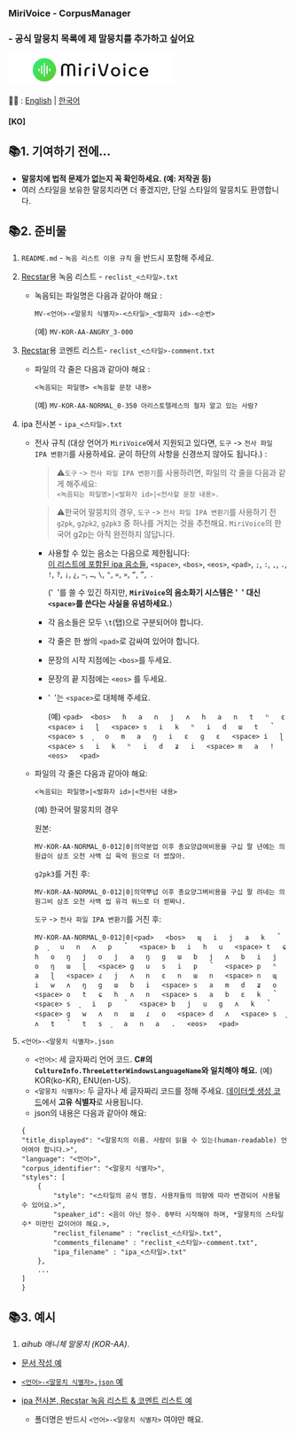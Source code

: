 ### MiriVoice - CorpusManager 
### - 공식 말뭉치 목록에 제 말뭉치를 추가하고 싶어요
[<img src="..\Misc\title.png" height="57"/>](https://github.com/EX3exp/MiriVoice)

📜🧐 :
[English](../contribute-corpus.md) | [한국어](contribute-corpus-ko.md)
#### [KO]

## 📚1. 기여하기 전에...
- **말뭉치에 법적 문제가 없는지 꼭 확인하세요. (예: 저작권 등)**
- 여러 스타일을 보유한 말뭉치라면 더 좋겠지만, 단일 스타일의 말뭉치도 환영합니다.

## 📚2. 준비물
1. `README.md` - `녹음 리스트 이용 규칙` 을 반드시 포함해 주세요.
2. [Recstar](https://github.com/sdercolin/recstar)용 녹음 리스트 - `reclist_<스타일>.txt`
    - 녹음되는 파일명은 다음과 같아야 해요 :

        ```MV-<언어>-<말뭉치 식별자>-<스타일>_<발화자 id>-<순번>```

        (예) `MV-KOR-AA-ANGRY_3-000`

3. [Recstar](https://github.com/sdercolin/recstar)용 코멘트 리스트- `reclist_<스타일>-comment.txt`
    - 파일의 각 줄은 다음과 같아야 해요 :

        ```<녹음되는 파일명> <녹음할 문장 내용>```

        (예) `MV-KOR-AA-NORMAL_0-350 아리스토텔레스의 철자 알고 있는 사람?`

4. ipa 전사본 - `ipa_<스타일>.txt`
    - 전사 규칙 (대상 언어가 `MiriVoice`에서 지원되고 있다면, `도구` -> `전사 파일 IPA 변환기`를 사용하세요. 굳이 하단의 사항을 신경쓰지 않아도 됩니다.) : <br>

        > ⚠️`도구` -> `전사 파일 IPA 변환기`를 사용하려면, 파일의 각 줄을 다음과 같게 해주세요: <br>
        > ```<녹음되는 파일명>|<발화자 id>|<전사할 문장 내용>.```

        > ⚠️한국어 말뭉치의 경우, `도구` -> `전사 파일 IPA 변환기`를 사용하기 전 `g2pk`, `g2pk2`, `g2pk3` 중 하나를 거치는 것을 추천해요. `MiriVoice`의 한국어 g2p는 아직 완전하지 않답니다.
        - 사용할 수 있는 음소는 다음으로 제한됩니다: <br>[이 리스트에 포함된 ipa 음소들](https://github.com/AdamSteffanick/ipa-data/blob/master/guid-o-matic/ipa-data/ipa-data.csv), `<space>`, `<bos>`, `<eos>`, `<pad>`, `;`, `:`, `,`, `.`, `!`, `?`, `¡`, `¿`, `—`, `…`, `\`, `"`, `«`, `»`, `“`, `”`,` `.
        
            ('` `'를 쓸 수 있긴 하지만, **`MiriVoice`의 음소화기 시스템은 '` `' 대신 `<space>`를 쓴다는 사실을 유념하세요.**)
        - 각 음소들은 모두 `\t`(탭)으로 구분되어야 합니다.
        - 각 줄은 한 쌍의 `<pad>`로 감싸여 있어야 합니다.
        - 문장의 시작 지점에는 `<bos>`를 두세요.
        - 문장의 끝 지점에는 `<eos>` 를 두세요.
        - '` `'는 `<space>`로 대체해 주세요.


            (예) `<pad>	<bos>	h	a	n	j	ʌ	h	a	n	t	ʰ	ɛ	<space>	i	ɭ	<space>	s	i	k	ʰ	i	d	ɯ	t	̚	<space>	s	͈	o	m	a	ŋ	i	ɛ	g	ɛ	<space>	i	ɭ	<space>	s	i	k	ʰ	i	d	ʑ	i	<space>	m	a	!	<eos>	<pad>`
    - 파일의 각 줄은 다음과 같아야 해요:

        ```<녹음되는 파일명>|<발화자 id>|<전사된 내용>```

        (예) 한국어 말뭉치의 경우

        원본:

        ```MV-KOR-AA-NORMAL_0-012|0|의약분업 이후 총요양급여비용을 구십 팔 년에는 의원급이 삼조 오천 사백 십 육억 원으로 더 썼잖아.```


        `g2pk3`를 거친 후:

        ```MV-KOR-AA-NORMAL_0-012|0|의약뿌넙 이후 총요양그벼비용을 구십 팔 려네는 의원그비 삼조 오천 사백 씹 유걱 워느로 더 썯짜나.```

        `도구` -> `전사 파일 IPA 변환기`를 거친 후:

        ```MV-KOR-AA-NORMAL_0-012|0|<pad>	<bos>	ɰ	i	j	a	k	̚	p	͈	u	n	ʌ	p	̚	<space>	b	i	h	u	<space>	t	ɕ	h	o	ŋ	j	o	j	a	ŋ	g	ɯ	b	j	ʌ	b	i	j	o	ŋ	ɯ	ɭ	<space>	g	u	s	i	p	̚	<space>	p	ʰ	a	ɭ	<space>	ɾ	j	ʌ	n	ɛ	n	ɯ	n	<space>	n	ɰ	i	w	ʌ	ŋ	g	ɯ	b	i	<space>	s	a	m	d	ʑ	o	<space>	o	t	ɕ	h	ʌ	n	<space>	s	a	b	ɛ	k	̚	<space>	s	͈	i	p	̚	<space>	b	j	u	g	ʌ	k	̚	<space>	g	w	ʌ	n	ɯ	ɾ	o	<space>	d	ʌ	<space>	s	͈	ʌ	t	̚	t	s	͈	a	n	a	.	<eos>	<pad>```

5. `<언어>-<말뭉치 식별자>.json`
    - `<언어>`: 세 글자짜리 언어 코드. **C#의 `CultureInfo.ThreeLetterWindowsLanguageName`와 일치해야 해요.** (예) KOR(ko-KR), ENU(en-US). 
    - `<말뭉치 식별자>`: 두 글자나 세 글자짜리 코드를 정해 주세요. [데이터셋 생성 코드](../utils/pack_dataset.py)에서 **고유 식별자**로 사용됩니다.
    - json의 내용은 다음과 같아야 해요:
    ```
    {
    "title_displayed": "<말뭉치의 이름. 사람이 읽을 수 있는(human-readable) 언어여야 합니다.>",
    "language": "<언어>", 
    "corpus_identifier": "<말뭉치 식별자>",
    "styles": [
        {
            "style": "<스타일의 공식 명칭. 사용자들의 의향에 따라 변경되어 사용될 수 있어요.>",
            "speaker_id": <음이 아닌 정수. 0부터 시작해야 하며, *말뭉치의 스타일 수* 미만인 값이어야 해요.>,
            "reclist_filename" : "reclist_<스타일>.txt",
            "comments_filename" : "reclist_<스타일>-comment.txt",
            "ipa_filename" : "ipa_<스타일>.txt"
        },
        ...
    ] 
    }
    ```
## 📚3. 예시
1. *aihub 애니체 말뭉치 (KOR-AA)*.
- [문서 작성 예](docs/ko-KR/aihub%20Animation%20Corpus/README.md)
     
- [`<언어>-<말뭉치 식별자>.json` 예](https://github.com/EX3exp/MiriVoiceSupport-CorpusManager/blob/main/datas/KOR-AA.json)
     

- [ipa 전사본, Recstar 녹음 리스트 & 코멘트 리스트 예](https://github.com/EX3exp/MiriVoiceSupport-CorpusManager/blob/main/datas/KOR-AA)
    - 폴더명은 반드시 `<언어>-<말뭉치 식별자>` 여야만 해요.
    
